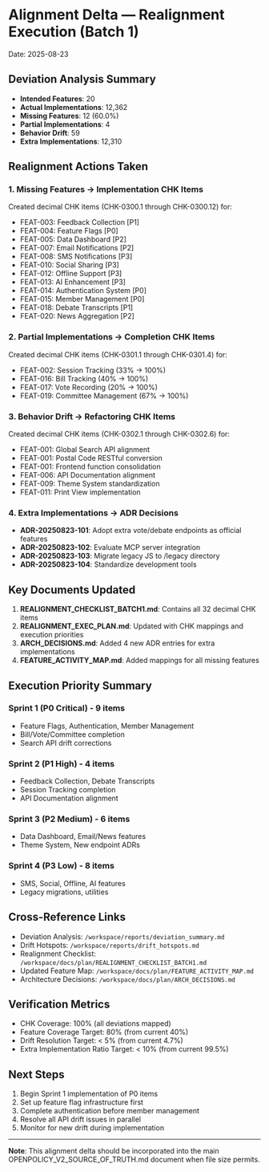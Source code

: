 # Alignment Delta — Realignment Execution (Batch 1)

Date: 2025-08-23

## Deviation Analysis Summary

- **Intended Features**: 20
- **Actual Implementations**: 12,362
- **Missing Features**: 12 (60.0%)
- **Partial Implementations**: 4
- **Behavior Drift**: 59
- **Extra Implementations**: 12,310

## Realignment Actions Taken

### 1. Missing Features → Implementation CHK Items
Created decimal CHK items (CHK-0300.1 through CHK-0300.12) for:
- FEAT-003: Feedback Collection [P1]
- FEAT-004: Feature Flags [P0]
- FEAT-005: Data Dashboard [P2]
- FEAT-007: Email Notifications [P2]
- FEAT-008: SMS Notifications [P3]
- FEAT-010: Social Sharing [P3]
- FEAT-012: Offline Support [P3]
- FEAT-013: AI Enhancement [P3]
- FEAT-014: Authentication System [P0]
- FEAT-015: Member Management [P0]
- FEAT-018: Debate Transcripts [P1]
- FEAT-020: News Aggregation [P2]

### 2. Partial Implementations → Completion CHK Items
Created decimal CHK items (CHK-0301.1 through CHK-0301.4) for:
- FEAT-002: Session Tracking (33% → 100%)
- FEAT-016: Bill Tracking (40% → 100%)
- FEAT-017: Vote Recording (20% → 100%)
- FEAT-019: Committee Management (67% → 100%)

### 3. Behavior Drift → Refactoring CHK Items
Created decimal CHK items (CHK-0302.1 through CHK-0302.6) for:
- FEAT-001: Global Search API alignment
- FEAT-001: Postal Code RESTful conversion
- FEAT-001: Frontend function consolidation
- FEAT-006: API Documentation alignment
- FEAT-009: Theme System standardization
- FEAT-011: Print View implementation

### 4. Extra Implementations → ADR Decisions
- **ADR-20250823-101**: Adopt extra vote/debate endpoints as official features
- **ADR-20250823-102**: Evaluate MCP server integration
- **ADR-20250823-103**: Migrate legacy JS to /legacy directory
- **ADR-20250823-104**: Standardize development tools

## Key Documents Updated

1. **REALIGNMENT_CHECKLIST_BATCH1.md**: Contains all 32 decimal CHK items
2. **REALIGNMENT_EXEC_PLAN.md**: Updated with CHK mappings and execution priorities
3. **ARCH_DECISIONS.md**: Added 4 new ADR entries for extra implementations
4. **FEATURE_ACTIVITY_MAP.md**: Added mappings for all missing features

## Execution Priority Summary

### Sprint 1 (P0 Critical) - 9 items
- Feature Flags, Authentication, Member Management
- Bill/Vote/Committee completion
- Search API drift corrections

### Sprint 2 (P1 High) - 4 items
- Feedback Collection, Debate Transcripts
- Session Tracking completion
- API Documentation alignment

### Sprint 3 (P2 Medium) - 6 items
- Data Dashboard, Email/News features
- Theme System, New endpoint ADRs

### Sprint 4 (P3 Low) - 8 items
- SMS, Social, Offline, AI features
- Legacy migrations, utilities

## Cross-Reference Links

- Deviation Analysis: `/workspace/reports/deviation_summary.md`
- Drift Hotspots: `/workspace/reports/drift_hotspots.md`
- Realignment Checklist: `/workspace/docs/plan/REALIGNMENT_CHECKLIST_BATCH1.md`
- Updated Feature Map: `/workspace/docs/plan/FEATURE_ACTIVITY_MAP.md`
- Architecture Decisions: `/workspace/docs/plan/ARCH_DECISIONS.md`

## Verification Metrics

- CHK Coverage: 100% (all deviations mapped)
- Feature Coverage Target: 80% (from current 40%)
- Drift Resolution Target: < 5% (from current 4.7%)
- Extra Implementation Ratio Target: < 10% (from current 99.5%)

## Next Steps

1. Begin Sprint 1 implementation of P0 items
2. Set up feature flag infrastructure first
3. Complete authentication before member management
4. Resolve all API drift issues in parallel
5. Monitor for new drift during implementation

---

**Note**: This alignment delta should be incorporated into the main OPENPOLICY_V2_SOURCE_OF_TRUTH.md document when file size permits.